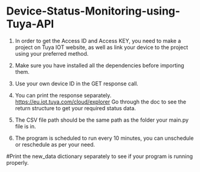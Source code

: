 # Device-Status-Monitoring-using-Tuya-API

1. In order to get the Access ID and Access KEY, you need to make a project on Tuya IOT website, as well as link your device to the project 
using your preferred method.

2. Make sure you have installed all the dependencies before importing them.

3. Use your own device ID in the GET response call.

4. You can print the response separately.
   https://eu.iot.tuya.com/cloud/explorer
   Go through the doc to see the return structure to get your required status data.

5. The CSV file path should be the same path as the folder your main.py file is in.

6. The program is scheduled to run every 10 minutes, you can unschedule or reschedule as per your need.

#Print the new_data dictionary separately to see if your program is running properly. 

